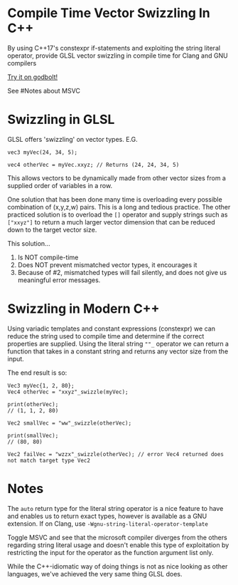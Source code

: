 # Compile Time Vector Swizzling In C++
By using C++17's constexpr if-statements and exploiting the string literal operator, provide GLSL vector swizzling in compile time for Clang and GNU compilers

[Try it on godbolt!](https://godbolt.org/z/ecxidZ)

See #Notes about MSVC

# Swizzling in GLSL
GLSL offers 'swizzling' on vector types. E.G.

```
vec3 myVec(24, 34, 5);

vec4 otherVec = myVec.xxyz; // Returns (24, 24, 34, 5)
```

This allows vectors to be dynamically made from other vector sizes from a supplied order of variables in a row. 

One solution that has been done many time is overloading every possible combination of (x,y,z,w) pairs. This is a long and tedious practice.
The other practiced solution is to overload the `[]` operator and supply strings such as `["xxyz"]` to return a much larger vector dimension that can be reduced down to the target vector size.

This solution... 
1) Is NOT compile-time
2) Does NOT prevent mismatched vector types, it encourages it
3) Because of #2, mismatched types will fail silently, and does not give us meaningful error messages.

# Swizzling in Modern C++
Using variadic templates and constant expressions (constexpr) we can reduce the string used to compile time and determine if the correct properties are supplied.
Using the literal string `""_` operator we can return a function that takes in a constant string and returns any vector size from the input.

The end result is so:

```
Vec3 myVec{1, 2, 80};
Vec4 otherVec = "xxyz"_swizzle(myVec);

print(otherVec);
// (1, 1, 2, 80)

Vec2 smallVec = "ww"_swizzle(otherVec);

print(smallVec);
// (80, 80)

Vec2 failVec = "wzzx"_swizzle(otherVec); // error Vec4 returned does not match target type Vec2
```

# Notes
The `auto` return type for the literal string operator is a nice feature to have and enables us to return exact types, however is available as a GNU extension. If on Clang, use `-Wgnu-string-literal-operator-template`

Toggle MSVC and see that the microsoft compiler diverges from the others regarding string literal usage and doesn't enable this type of exploitation by restricting the input for the operator as the function argument list only. 

While the C++-idiomatic way of doing things is not as nice looking as other languages, we've achieved the very same thing GLSL does.
